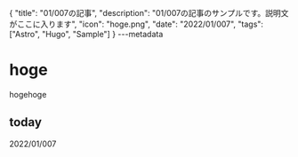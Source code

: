 {
  "title": "01/007の記事",
  "description": "01/007の記事のサンプルです。説明文がここに入ります",
  "icon": "hoge.png",
  "date": "2022/01/007",
  "tags": ["Astro", "Hugo", "Sample"]
}
---metadata

# hoge
hogehoge

## today
2022/01/007